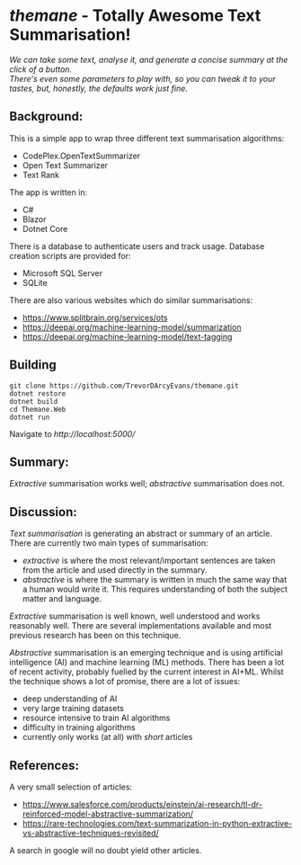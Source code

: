 # **_themane_** - Totally Awesome Text Summarisation!

_We can take some text, analyse it, and generate a concise summary at the click of a button.  
There's even some parameters to play with, so you can tweak it to your tastes, but, honestly,
the defaults work just fine._

## Background:
This is a simple app to wrap three different text summarisation algorithms:
* CodePlex.OpenTextSummarizer
* Open Text Summarizer
* Text Rank

The app is written in:
* C#
* Blazor
* Dotnet Core

There is a database to authenticate users and track usage.  Database creation scripts are provided for:
* Microsoft SQL Server
* SQLite

There are also various websites which do similar summarisations:
* https://www.splitbrain.org/services/ots
* https://deepai.org/machine-learning-model/summarization
* https://deepai.org/machine-learning-model/text-tagging

## Building

```
git clone https://github.com/TrevorDArcyEvans/themane.git
dotnet restore
dotnet build
cd Themane.Web
dotnet run
```

Navigate to _http://localhost:5000/_

## Summary:
_Extractive_ summarisation works well; _abstractive_ summarisation does not.

## Discussion:
_Text summarisation_ is generating an abstract or summary of an article.  There are currently two main types of summarisation:
* _extractive_ is where the most relevant/important sentences are taken from the article and used directly in the summary.
* _abstractive_ is where the summary is written in much the same way that a human would write it.
This requires understanding of both the subject matter and language.

_Extractive_ summarisation is well known, well understood and works reasonably well.
There are several implementations available and most previous research has been on this technique.

_Abstractive_ summarisation is an emerging technique and is using artificial intelligence (AI) and machine learning (ML) methods.
There has been a lot of recent activity, probably fuelled by the current interest in AI+ML.
Whilst the technique shows a lot of promise, there are a lot of issues:
* deep understanding of AI
* very large training datasets
* resource intensive to train AI algorithms
* difficulty in training algorithms
* currently only works (at all) with _short_ articles

## References:
A very small selection of articles:
* https://www.salesforce.com/products/einstein/ai-research/tl-dr-reinforced-model-abstractive-summarization/
* https://rare-technologies.com/text-summarization-in-python-extractive-vs-abstractive-techniques-revisited/

A search in google will no doubt yield other articles.
